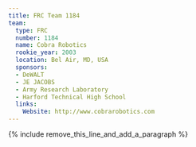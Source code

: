 ```yaml
---
title: FRC Team 1184
team:
  type: FRC
  number: 1184
  name: Cobra Robotics
  rookie_year: 2003
  location: Bel Air, MD, USA
  sponsors:
  - DeWALT
  - JE JACOBS
  - Army Research Laboratory
  - Harford Technical High School
  links:
    Website: http://www.cobrarobotics.com
---
```


{% include remove_this_line_and_add_a_paragraph %}